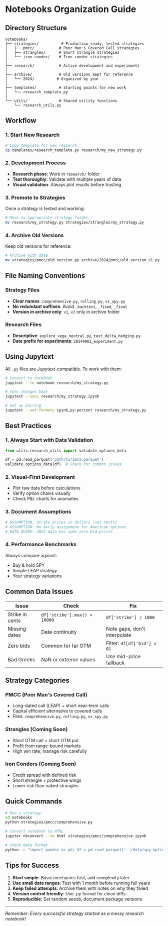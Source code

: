 # Notebooks Organization Guide

## Directory Structure

```
notebooks/
├── strategies/          # Production-ready, tested strategies
│   ├── pmcc/           # Poor Man's Covered Call strategies
│   ├── strangles/      # Short strangle strategies
│   └── iron_condor/    # Iron condor strategies
│
├── research/           # Active development and experiments
│
├── archive/            # Old versions kept for reference
│   └── 2024/          # Organized by year
│
├── templates/          # Starting points for new work
│   └── research_template.py
│
└── utils/              # Shared utility functions
    └── research_utils.py
```

## Workflow

### 1. Start New Research
```bash
# Copy template for new research
cp templates/research_template.py research/my_new_strategy.py
```

### 2. Development Process
- **Research phase**: Work in `research/` folder
- **Test thoroughly**: Validate with multiple years of data
- **Visual validation**: Always plot results before trusting

### 3. Promote to Strategies
Once a strategy is tested and working:
```bash
# Move to appropriate strategy folder
mv research/my_strategy.py strategies/strangles/my_strategy.py
```

### 4. Archive Old Versions
Keep old versions for reference:
```bash
# Archive with date
mv strategies/pmcc/old_version.py archive/2024/pmcc/old_version_v1.py
```

## File Naming Conventions

### Strategy Files
- **Clear names**: `comprehensive.py`, `rolling.py`, `vs_spy.py`
- **No redundant suffixes**: Avoid `_backtest`, `_fixed`, `_final`
- **Version in archive only**: `v1`, `v2` only in archive folder

### Research Files
- **Descriptive**: `explore_vega_neutral.py`, `test_delta_hedging.py`
- **Date prefix for experiments**: `20240901_experiment.py`

## Using Jupytext

All `.py` files are Jupytext-compatible. To work with them:

```bash
# Convert to notebook
jupytext --to notebook research/my_strategy.py

# Sync changes back
jupytext --sync research/my_strategy.ipynb

# Set up pairing
jupytext --set-formats ipynb,py:percent research/my_strategy.py
```

## Best Practices

### 1. Always Start with Data Validation
```python
from utils.research_utils import validate_options_data

df = pd.read_parquet('path/to/data.parquet')
validate_options_data(df)  # Check for common issues
```

### 2. Visual-First Development
- Plot raw data before calculations
- Verify option chains visually
- Check P&L charts for anomalies

### 3. Document Assumptions
```python
# ASSUMPTION: Strike prices in dollars (not cents)
# ASSUMPTION: No early assignment for American options
# DATA QUIRK: 2022 data has some zero bid prices
```

### 4. Performance Benchmarks
Always compare against:
- Buy & hold SPY
- Simple LEAP strategy
- Your strategy variations

## Common Data Issues

| Issue | Check | Fix |
|-------|-------|-----|
| Strike in cents | `df['strike'].max() > 10000` | `df['strike'] / 1000` |
| Missing dates | Date continuity | Note gaps, don't interpolate |
| Zero bids | Common for far OTM | Filter: `df[df['bid'] > 0]` |
| Bad Greeks | NaN or extreme values | Use mid-price fallback |

## Strategy Categories

### PMCC (Poor Man's Covered Call)
- Long-dated call (LEAP) + short near-term calls
- Capital efficient alternative to covered calls
- Files: `comprehensive.py`, `rolling.py`, `vs_spy.py`

### Strangles (Coming Soon)
- Short OTM call + short OTM put
- Profit from range-bound markets
- High win rate, manage risk carefully

### Iron Condors (Coming Soon)
- Credit spread with defined risk
- Short strangle + protective wings
- Lower risk than naked strangles

## Quick Commands

```bash
# Run a strategy
cd notebooks
python strategies/pmcc/comprehensive.py

# Convert notebook to HTML
jupyter nbconvert --to html strategies/pmcc/comprehensive.ipynb

# Check data format
python -c "import pandas as pd; df = pd.read_parquet('../data/spy_options/SPY_OPTIONS_2024_COMPLETE.parquet'); print(df.info())"
```

## Tips for Success

1. **Start simple**: Basic mechanics first, add complexity later
2. **Use small date ranges**: Test with 1 month before running full years
3. **Keep failed attempts**: Archive them with notes on why they failed
4. **Version control friendly**: Use .py format for clean diffs
5. **Reproducible**: Set random seeds, document package versions

---

*Remember: Every successful strategy started as a messy research notebook!*